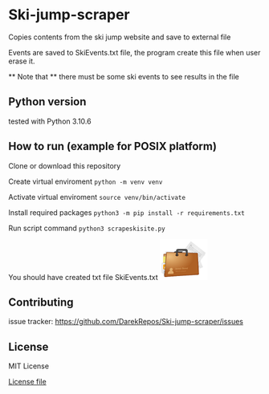 # Ski-jump-scraper

Copies contents from the ski jump website and save to external file

Events are saved to SkiEvents.txt file, the program create this file when user erase it.

** Note that ** there must be some ski events to see results in the file

## Python version
tested with Python 3.10.6

## How to run (example for POSIX platform)
Clone or download this repository

Create virtual enviroment
`python -m venv venv`

Activate virtual enviroment
`source venv/bin/activate`

Install required packages 
`python3 -m pip install -r requirements.txt`

Run script command
`python3 scrapeskisite.py`

You should have created txt file SkiEvents.txt
[<img src="examples/examples.png">](http://example.com/)

## Contributing
issue tracker: https://github.com/DarekRepos/Ski-jump-scraper/issues

## License
MIT License

[License file](https://github.com/DarekRepos/Ski-jump-scraper/blob/master/LICENSE)